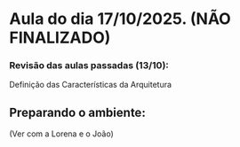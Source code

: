 # Aula do dia 17/10/2025. (NÃO FINALIZADO)

### **Revisão das aulas passadas (13/10):**

Definição das Características da Arquitetura

## **Preparando o ambiente:** 
(Ver com a Lorena e o João)
